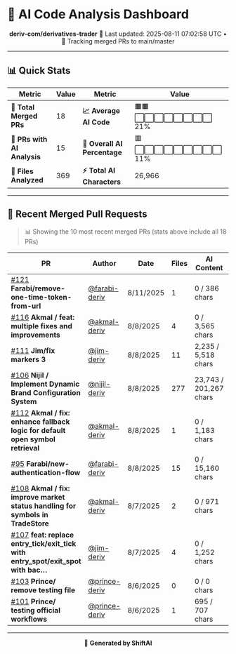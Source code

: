 # 🤖 AI Code Analysis Dashboard

<div align="center">

**deriv-com/derivatives-trader**
📅 Last updated: 2025-08-11 07:02:58 UTC • 🔄 Tracking merged PRs to main/master

</div>

---

## 📊 Quick Stats

| Metric | Value | Metric | Value |
|--------|-------|--------|-------|
| **📁 Total Merged PRs** | 18 | **📈 Average AI Code** | 🟧🟧⬜⬜⬜⬜⬜⬜⬜⬜ 21% |
| **🤖 PRs with AI Analysis** | 15 | **🎯 Overall AI Percentage** | 🟥⬜⬜⬜⬜⬜⬜⬜⬜⬜ 11% |
| **📄 Files Analyzed** | 369 | **⚡ Total AI Characters** | 26,966 |

---

## 🚀 Recent Merged Pull Requests

> 📊 Showing the 10 most recent merged PRs (stats above include all 18 PRs)

| PR | Author | Date | Files | AI Content | Percentage |
|----|--------|------|-------|------------|------------|
| [#121](#) **Farabi/remove-one-time-token-from-url** | [@farabi-deriv](https://github.com/farabi-deriv) | 8/11/2025 | 1 | 0 / 386 chars | ⬜⬜⬜⬜⬜⬜⬜⬜⬜⬜⬜⬜⬜⬜⬜   0% |
| [#116](#) **Akmal / feat: multiple fixes and improvements** | [@akmal-deriv](https://github.com/akmal-deriv) | 8/8/2025 | 4 | 0 / 3,565 chars | ⬜⬜⬜⬜⬜⬜⬜⬜⬜⬜⬜⬜⬜⬜⬜   0% |
| [#111](#) **Jim/fix markers 3** | [@jim-deriv](https://github.com/jim-deriv) | 8/8/2025 | 11 | 2,235 / 5,518 chars | 🟧🟧🟧🟧🟧🟧⬜⬜⬜⬜⬜⬜⬜⬜⬜  41% |
| [#106](#) **Nijil / Implement Dynamic Brand Configuration System** | [@nijil-deriv](https://github.com/nijil-deriv) | 8/8/2025 | 277 | 23,743 / 201,267 chars | 🟥🟥⬜⬜⬜⬜⬜⬜⬜⬜⬜⬜⬜⬜⬜  12% |
| [#112](#) **Akmal / fix: enhance fallback logic for default open symbol retrieval** | [@akmal-deriv](https://github.com/akmal-deriv) | 8/8/2025 | 1 | 0 / 1,183 chars | ⬜⬜⬜⬜⬜⬜⬜⬜⬜⬜⬜⬜⬜⬜⬜   0% |
| [#95](#) **Farabi/new-authentication-flow** | [@farabi-deriv](https://github.com/farabi-deriv) | 8/8/2025 | 15 | 0 / 15,160 chars | ⬜⬜⬜⬜⬜⬜⬜⬜⬜⬜⬜⬜⬜⬜⬜   0% |
| [#108](#) **Akmal / fix: improve market status handling for symbols in TradeStore** | [@akmal-deriv](https://github.com/akmal-deriv) | 8/7/2025 | 2 | 0 / 971 chars | ⬜⬜⬜⬜⬜⬜⬜⬜⬜⬜⬜⬜⬜⬜⬜   0% |
| [#107](#) **feat: replace entry_tick/exit_tick with entry_spot/exit_spot with bac…** | [@jim-deriv](https://github.com/jim-deriv) | 8/7/2025 | 4 | 0 / 1,252 chars | ⬜⬜⬜⬜⬜⬜⬜⬜⬜⬜⬜⬜⬜⬜⬜   0% |
| [#103](#) **Prince/ remove testing file** | [@prince-deriv](https://github.com/prince-deriv) | 8/6/2025 | 0 | 0 / 0 chars | ⬜⬜⬜⬜⬜⬜⬜⬜⬜⬜⬜⬜⬜⬜⬜   0% |
| [#101](#) **Prince/ testing official workflows** | [@prince-deriv](https://github.com/prince-deriv) | 8/6/2025 | 1 | 695 / 707 chars | 🟩🟩🟩🟩🟩🟩🟩🟩🟩🟩🟩🟩🟩🟩🟩  98% |

---

<div align="center">

🚀 **Generated by ShiftAI**

</div>